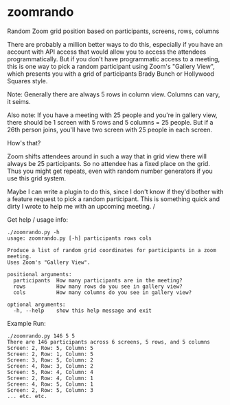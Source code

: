 # zoomrando
Random Zoom grid position based on participants, screens, rows, columns

<p>There are probably a million better ways to do this, especially if you have an
account with API access that would allow you to access the attendees
programmatically. But if you don't have programmatic access to a meeting, this
is one way to pick a random participant using Zoom's "Gallery View", which
presents you with a grid of participants Brady Bunch or Hollywood Squares
style.
</p>

<p>
Note: Generally there are always 5 rows in column view. Columns can vary, it
seims. 
</p>

<p>
Also note: If you have a meeting with 25 people and you're in gallery view, there should be 1 screen with 5 rows and 5 columns = 25 people. But if a 26th person joins, you'll have two screen with 25 people in each screen. 
</p>

<p>
How's that? 
</p>

<p>
Zoom shifts attendees around in such a way that in grid view there will always be 25 participants.  So no attendee has a fixed place on the grid. Thus you might get repeats, even with random number generators if you use this grid system.
</p>

<p>
Maybe I can write a plugin to do this, since I don't know if they'd bother with
a feature request to pick a random participant. This is something quick and dirty I
wrote to help me with an upcoming meeting.
/<p>


Get help / usage info: 

    ./zoomrando.py -h
    usage: zoomrando.py [-h] participants rows cols
    
    Produce a list of random grid coordinates for participants in a zoom meeting.
    Uses Zoom's "Gallery View".
    
    positional arguments:
      participants  How many participants are in the meeting?
      rows          How many rows do you see in gallery view?
      cols          How many columns do you see in gallery view?
    
    optional arguments:
      -h, --help    show this help message and exit

Example Run: 

    ./zoomrando.py 146 5 5
    There are 146 participants across 6 screens, 5 rows, and 5 columns
    Screen: 2, Row: 5, Column: 5
    Screen: 2, Row: 1, Column: 5
    Screen: 3, Row: 5, Column: 2
    Screen: 4, Row: 3, Column: 2
    Screen: 5, Row: 4, Column: 4
    Screen: 2, Row: 4, Column: 1
    Screen: 4, Row: 5, Column: 1
    Screen: 2, Row: 5, Column: 3
    ... etc. etc.
